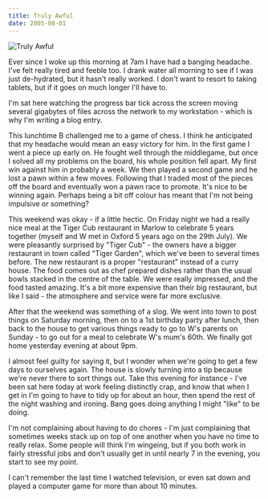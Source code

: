 ```yaml
---
title: Truly Awful
date: 2005-08-01
---
```


![Truly Awful](https://source.unsplash.com/di8ognBauG0/1600x900)

Ever since I woke up this morning at 7am I have had a banging headache. I've felt really tired and feeble too. I drank water all morning to see if I was just de-hydrated, but it hasn't really worked. I don't want to resort to taking tablets, but if it goes on much longer I'll have to.

I'm sat here watching the progress bar tick across the screen moving several gigabytes of files across the network to my workstation - which is why I'm writing a blog entry.

This lunchtime B challenged me to a game of chess. I think he anticipated that my headache would mean an easy victory for him. In the first game I went a piece up early on. He fought well through the middlegame, but once I solved all my problems on the board, his whole position fell apart. My first win against him in probably a week. We then played a second game and he lost a pawn within a few moves. Following that I traded most of the pieces off the board and eventually won a pawn race to promote. It's nice to be winning again. Perhaps being a bit off colour has meant that I'm not being impulsive or something?

This weekend was okay - if a little hectic. On Friday night we had a really nice meal at the Tiger Cub restaurant in Marlow to celebrate 5 years together (myself and W met in Oxford 5 years ago on the 29th July). We were pleasantly surprised by "Tiger Cub" - the owners have a bigger restaurant in town called "Tiger Garden", which we've been to several times before. The new restaurant is a proper "restaurant" instead of a curry house. The food comes out as chef prepared dishes rather than the usual bowls stacked in the centre of the table. We were really impressed, and the food tasted amazing. It's a bit more expensive than their big restaurant, but like I said - the atmosphere and service were far more exclusive.

After that the weekend was something of a slog. We went into town to post things on Saturday morning, then on to a 1st birthday party after lunch, then back to the house to get various things ready to go to W's parents on Sunday - to go out for a meal to celebrate W's mum's 60th. We finally got home yesterday evening at about 9pm.

I almost feel guilty for saying it, but I wonder when we're going to get a few days to ourselves again. The house is slowly turning into a tip because we're never there to sort things out. Take this evening for instance - I've been sat here today at work feeling distinctly crap, and know that when I get in I'm going to have to tidy up for about an hour, then spend the rest of the night washing and ironing. Bang goes doing anything I might "like" to be doing.

I'm not complaining about having to do chores - I'm just complaining that sometimes weeks stack up on top of one another when you have no time to really relax. Some people will think I'm wingeing, but if you both work in fairly stressful jobs and don't usually get in until nearly 7 in the evening, you start to see my point.

I can't remember the last time I watched television, or even sat down and played a computer game for more than about 10 minutes.